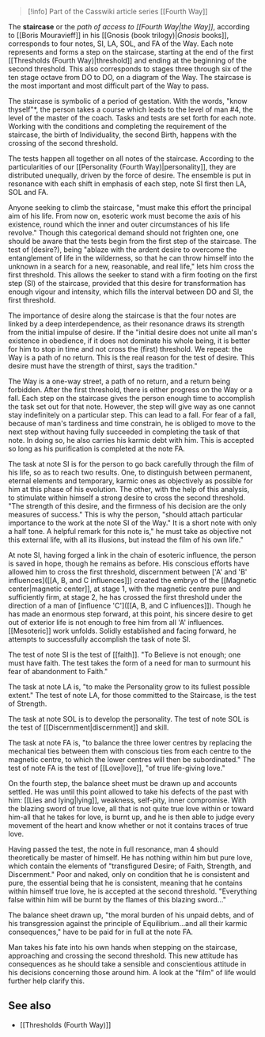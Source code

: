
> [!info] Part of the Casswiki article series [[Fourth Way]]

The **staircase** or the _path of access to [[Fourth Way|the Way]]_, according to [[Boris Mouravieff]] in his [[Gnosis (book trilogy)|_Gnosis_ books]], corresponds to four notes, SI, LA, SOL, and FA of the Way. Each note represents and forms a step on the staircase, starting at the end of the first [[Thresholds (Fourth Way)|threshold]] and ending at the beginning of the second threshold. This also corresponds to stages three through six of the ten stage octave from DO to DO, on a diagram of the Way. The staircase is the most important and most difficult part of the Way to pass.

The staircase is symbolic of a period of gestation. With the words, "know thyself"\*, the person takes a course which leads to the level of man #4, the level of the master of the coach. Tasks and tests are set forth for each note. Working with the conditions and completing the requirement of the staircase, the birth of Individuality, the second Birth, happens with the crossing of the second threshold.

The tests happen all together on all notes of the staircase. According to the particularities of our [[Personality (Fourth Way)|personality]], they are distributed unequally, driven by the force of desire. The ensemble is put in resonance with each shift in emphasis of each step, note SI first then LA, SOL and FA.

Anyone seeking to climb the staircase, "must make this effort the principal aim of his life. From now on, esoteric work must become the axis of his existence, round which the inner and outer circumstances of his life revolve." Though this categorical demand should not frighten one, one should be aware that the tests begin from the first step of the staircase. The test of (desire?), being "ablaze with the ardent desire to overcome the entanglement of life in the wilderness, so that he can throw himself into the unknown in a search for a new, reasonable, and real life," lets him cross the first threshold. This allows the seeker to stand with a firm footing on the first step (SI) of the staircase, provided that this desire for transformation has enough vigour and intensity, which fills the interval between DO and SI, the first threshold.

The importance of desire along the staircase is that the four notes are linked by a deep interdependence, as their resonance draws its strength from the initial impulse of desire. If the "initial desire does not unite all man's existence in obedience, if it does not dominate his whole being, it is better for him to stop in time and not cross the (first) threshold. We repeat: the Way is a path of no return. This is the real reason for the test of desire. This desire must have the strength of thirst, says the tradition."

The Way is a one-way street, a path of no return, and a return being forbidden. After the first threshold, there is either progress on the Way or a fall. Each step on the staircase gives the person enough time to accomplish the task set out for that note. However, the step will give way as one cannot stay indefinitely on a particular step. This can lead to a fall. For fear of a fall, because of man's tardiness and time constrain, he is obliged to move to the next step without having fully succeeded in completing the task of that note. In doing so, he also carries his karmic debt with him. This is accepted so long as his purification is completed at the note FA.

The task at note SI is for the person to go back carefully through the film of his life, so as to reach two results. One, to distinguish between permanent, eternal elements and temporary, karmic ones as objectively as possible for him at this phase of his evolution. The other, with the help of this analysis, to stimulate within himself a strong desire to cross the second threshold. "The strength of this desire, and the firmness of his decision are the only measures of success." This is why the person, "should attach particular importance to the work at the note SI of the Way." It is a short note with only a half tone. A helpful remark for this note is," he must take as objective not this external life, with all its illusions, but instead the film of his own life."

At note SI, having forged a link in the chain of esoteric influence, the person is saved in hope, though he remains as before. His conscious efforts have allowed him to cross the first threshold, discernment between ['A' and 'B' influences]([[A, B, and C influences]]) created the embryo of the [[Magnetic center|magnetic center]], at stage 1, with the magnetic centre pure and sufficiently firm, at stage 2, he has crossed the first threshold under the direction of a man of [influence 'C']([[A, B, and C influences]]). Though he has made an enormous step forward, at this point, his sincere desire to get out of exterior life is not enough to free him from all 'A' influences. [[Mesoteric]] work unfolds. Solidly established and facing forward, he attempts to successfully accomplish the task of note SI.

The test of note SI is the test of [[faith]]. "To Believe is not enough; one must have faith. The test takes the form of a need for man to surmount his fear of abandonment to Faith."

The task at note LA is, "to make the Personality grow to its fullest possible extent." The test of note LA, for those committed to the Staircase, is the test of Strength.

The task at note SOL is to develop the personality. The test of note SOL is the test of [[Discernment|discernment]] and skill.

The task at note FA is, "to balance the three lower centres by replacing the mechanical ties between them with conscious ties from each centre to the magnetic centre, to which the lower centres will then be subordinated." The test of note FA is the test of [[Love|love]], "of true life-giving love."

On the fourth step, the balance sheet must be drawn up and accounts settled. He was until this point allowed to take his defects of the past with him: [[Lies and lying|lying]], weakness, self-pity, inner compromise. With the blazing sword of true love, all that is not quite true love within or toward him-all that he takes for love, is burnt up, and he is then able to judge every movement of the heart and know whether or not it contains traces of true love.

Having passed the test, the note in full resonance, man 4 should theoretically be master of himself. He has nothing within him but pure love, which contain the elements of "transfigured Desire; of Faith, Strength, and Discernment." Poor and naked, only on condition that he is consistent and pure, the essential being that he is consistent, meaning that he contains within himself true love, he is accepted at the second threshold. "Everything false within him will be burnt by the flames of this blazing sword..."

The balance sheet drawn up, "the moral burden of his unpaid debts, and of his transgression against the principle of Equilibrium...and all their karmic consequences," have to be paid for in full at the note FA.

Man takes his fate into his own hands when stepping on the staircase, approaching and crossing the second threshold. This new attitude has consequences as he should take a sensible and conscientious attitude in his decisions concerning those around him. A look at the "film" of life would further help clarify this.

See also
--------

*   [[Thresholds (Fourth Way)]]